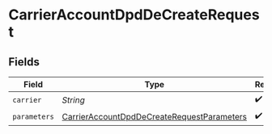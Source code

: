 # CarrierAccountDpdDeCreateRequest


## Fields

| Field                                                                                                               | Type                                                                                                                | Required                                                                                                            | Description                                                                                                         | Example                                                                                                             |
| ------------------------------------------------------------------------------------------------------------------- | ------------------------------------------------------------------------------------------------------------------- | ------------------------------------------------------------------------------------------------------------------- | ------------------------------------------------------------------------------------------------------------------- | ------------------------------------------------------------------------------------------------------------------- |
| `carrier`                                                                                                           | *String*                                                                                                            | :heavy_check_mark:                                                                                                  | N/A                                                                                                                 | dpd_de                                                                                                              |
| `parameters`                                                                                                        | [CarrierAccountDpdDeCreateRequestParameters](../../models/components/CarrierAccountDpdDeCreateRequestParameters.md) | :heavy_check_mark:                                                                                                  | N/A                                                                                                                 |                                                                                                                     |